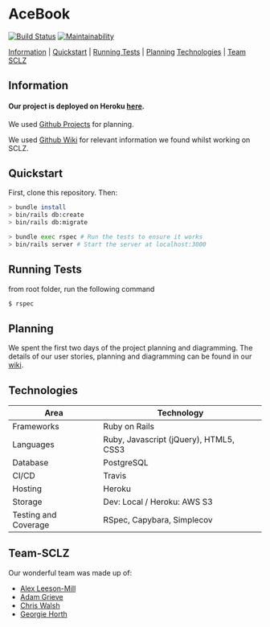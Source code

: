# AceBook
[![Build Status](https://travis-ci.com/alexleesonmill/acebook-SCLZ.svg?branch=master)](https://travis-ci.com/alexleesonmill/acebook-SCLZ)
[![Maintainability](https://api.codeclimate.com/v1/badges/8524b45c42b0c111b44b/maintainability)](https://codeclimate.com/github/alexleesonmill/acebook-SCLZ/maintainability)

[Information](#Information) | [Quickstart](#Quickstart) | [Running Tests](#Running-Tests) | [Planning](#Planning)  [Technologies](#Technologies) | [Team SCLZ](#Team-SCLZ)

## Information

#### Our project is deployed on Heroku [here](https://sclz.herokuapp.com/).

We used [Github Projects](https://github.com/alexleesonmill/acebook-SCLZ/projects) for planning.

We used [Github Wiki](https://github.com/alexleesonmill/acebook-SCLZ/wiki) for relevant information we found whilst working on SCLZ.


## Quickstart

First, clone this repository. Then:

```bash
> bundle install
> bin/rails db:create
> bin/rails db:migrate

> bundle exec rspec # Run the tests to ensure it works
> bin/rails server # Start the server at localhost:3000
```

## Running Tests
from root folder, run the following command
```bash
$ rspec 
```

## Planning
We spent the first two days of the project planning and diagramming. The details of our user stories, planning and diagramming can be found in our [wiki](https://github.com/alexleesonmill/acebook-SCLZ/wiki).

## Technologies

| Area                 | Technology                 |
| -------------------- | -------------------------- |
| Frameworks           | Ruby on Rails              |
| Languages            | Ruby, Javascript (jQuery), HTML5, CSS3|
| Database             | PostgreSQL                 |
| CI/CD                | Travis                     |
| Hosting              | Heroku                     |
| Storage              | Dev: Local / Heroku: AWS S3|
| Testing and Coverage | RSpec, Capybara, Simplecov |

## Team-SCLZ

Our wonderful team was made up of:

- [Alex Leeson-Mill](https://github.com/alexleesonmill)
- [Adam Grieve](https://github.com/AdamusBG)
- [Chris Walsh](https://github.com/Walshy92)
- [Georgie Horth](https://github.com/horthbynorthwest)
